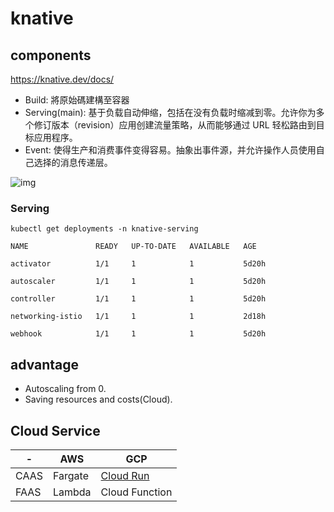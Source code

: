 # knative

## components
https://knative.dev/docs/

* Build: 將原始碼建構至容器
* Serving(main): 基于负载自动伸缩，包括在没有负载时缩减到零。允许你为多个修订版本（revision）应用创建流量策略，从而能够通过 URL 轻松路由到目标应用程序。
* Event: 使得生产和消费事件变得容易。抽象出事件源，并允许操作人员使用自己选择的消息传递层。

![img](https://lh3.googleusercontent.com/k-8ujY6YnFamGKwzt7chkek4so67uH2pK6KXQV311fv-g7kLXOjISQS1TvekJyqRBfPh84QTt1o_J7Pqs_JnHoUT29-TiBcQt5LtsTmFA-uViT2E=w1280)

### Serving
```
kubectl get deployments -n knative-serving

NAME               READY   UP-TO-DATE   AVAILABLE   AGE

activator          1/1     1            1           5d20h

autoscaler         1/1     1            1           5d20h

controller         1/1     1            1           5d20h

networking-istio   1/1     1            1           2d18h

webhook            1/1     1            1           5d20h
```

## advantage
* Autoscaling from 0.
* Saving resources and costs(Cloud).





## Cloud Service

|-|AWS|GCP|
|---|---|---|
|CAAS|Fargate|[Cloud Run](https://cloud.google.com/run/?--&gclid=Cj0KCQjwxIOXBhCrARIsAL1QFCZhEeTGAhVhaw0Th6hosSZKHXc5bQeB3xvEJy4YaVl44n5SypUzx9waAvp8EALw_wcB&gclsrc=aw.ds)|
|FAAS|Lambda|Cloud Function|



